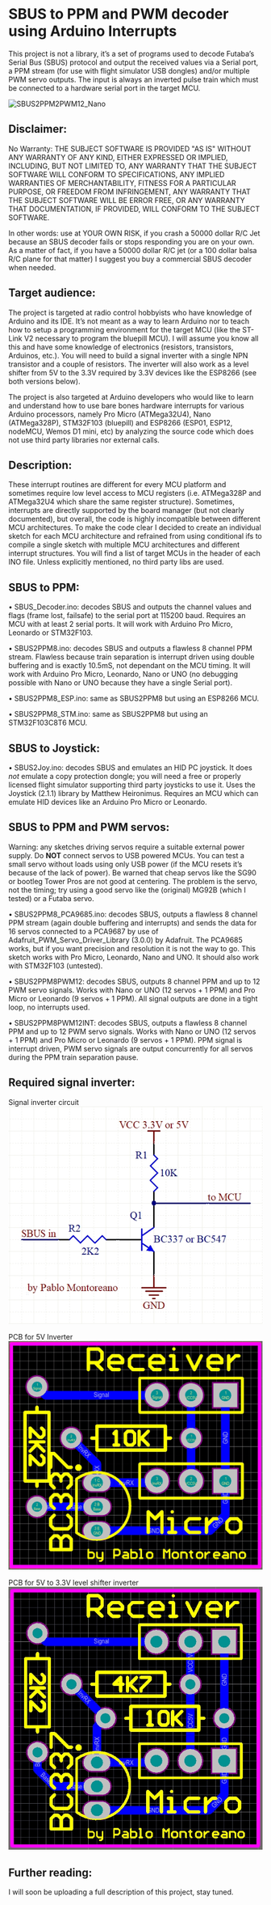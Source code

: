 # SBUS to PPM and PWM decoder using Arduino Interrupts
This project is not a library, it’s a set of programs used to decode Futaba’s Serial Bus (SBUS) protocol and output the received values via a Serial port, a PPM stream (for use with flight simulator USB dongles) and/or multiple PWM servo outputs. The input is always an inverted pulse train which must be connected to a hardware serial port in the target MCU.

![SBUS2PPM2PWM12_Nano](https://github.com/blopa1961/SBUS/blob/main/Images/SBUS2PPM2PWM12_Nano.jpg)

## Disclaimer:
No Warranty: THE SUBJECT SOFTWARE IS PROVIDED "AS IS" WITHOUT ANY WARRANTY OF ANY KIND, EITHER EXPRESSED OR IMPLIED, INCLUDING, BUT NOT LIMITED TO, ANY WARRANTY THAT THE SUBJECT SOFTWARE WILL CONFORM TO SPECIFICATIONS, ANY IMPLIED WARRANTIES OF MERCHANTABILITY, FITNESS FOR A PARTICULAR PURPOSE, OR FREEDOM FROM INFRINGEMENT, ANY WARRANTY THAT THE SUBJECT SOFTWARE WILL BE ERROR FREE, OR ANY WARRANTY THAT DOCUMENTATION, IF PROVIDED, WILL CONFORM TO THE SUBJECT SOFTWARE.

In other words: use at YOUR OWN RISK, if you crash a 50000 dollar R/C Jet because an SBUS decoder fails or stops responding you are on your own. As a matter of fact, if you have a 50000 dollar R/C jet (or a 100 dollar balsa R/C plane for that matter) I suggest you buy a commercial SBUS decoder when needed.

## Target audience:
The project is targeted at radio control hobbyists who have knowledge of Arduino and its IDE. It’s not meant as a way to learn Arduino nor to teach how to setup a programming environment for the target MCU (like the ST-Link V2 necessary to program the bluepill MCU). I will assume you know all this and have some knowledge of electronics (resistors, transistors, Arduinos, etc.). You will need to build a signal inverter with a single NPN transistor and a couple of resistors. The inverter will also work as a level shifter from 5V to the 3.3V required by 3.3V devices like the ESP8266 (see both versions below).

The project is also targeted at Arduino developers who would like to learn and understand how to use bare bones hardware interrupts for various Arduino processors, namely Pro Micro (ATMega32U4), Nano (ATMega328P), STM32F103 (bluepill) and ESP8266 (ESP01, ESP12, nodeMCU, Wemos D1 mini, etc) by analyzing the source code which does not use third party libraries nor external calls.

## Description:
These interrupt routines are different for every MCU platform and sometimes require low level access to MCU registers (i.e. ATMega328P and ATMega32U4 which share the same register structure). Sometimes, interrupts are directly supported by the board manager (but not clearly documented), but overall, the code is highly incompatible between different MCU architectures.
To make the code clear I decided to create an individual sketch for each MCU architecture and refrained from using conditional ifs to compile a single sketch with multiple MCU architectures and different interrupt structures. You will find a list of target MCUs in the header of each INO file. Unless explicitly mentioned, no third party libs are used.

## SBUS to PPM:

•	SBUS_Decoder.ino: decodes SBUS and outputs the channel values and flags (frame lost, failsafe) to the serial port at 115200 baud. Requires an MCU with at least 2 serial ports. It will work with Arduino Pro Micro, Leonardo or STM32F103.

•	SBUS2PPM8.ino: decodes SBUS and outputs a flawless 8 channel PPM stream. Flawless because train separation is interrupt driven using double buffering and is exactly 10.5mS, not dependant on the MCU timing. It will work with Arduino Pro Micro, Leonardo, Nano or UNO (no debugging possible with Nano or UNO because they have a single Serial port).

•	SBUS2PPM8_ESP.ino: same as SBUS2PPM8 but using an ESP8266 MCU.

•	SBUS2PPM8_STM.ino: same as SBUS2PPM8 but using an STM32F103C8T6 MCU.

## SBUS to Joystick:

•	SBUS2Joy.ino: decodes SBUS and emulates an HID PC joystick. It does *not* emulate a copy protection dongle; you will need a free or properly licensed flight simulator supporting third party joysticks to use it. Uses the Joystick (2.1.1) library by Matthew Heironimus. Requires an MCU which can emulate HID devices like an Arduino Pro Micro or Leonardo.

## SBUS to PPM and PWM servos:
Warning: any sketches driving servos require a suitable external power supply. Do **NOT** connect servos to USB powered MCUs. You can test a small servo without loads using only USB power (if the MCU resets it’s because of the lack of power). Be warned that cheap servos like the SG90 or bootleg Tower Pros are not good at centering. The problem is the servo, not the timing; try using a good servo like the (original) MG92B (which I tested) or a Futaba servo.

•	SBUS2PPM8_PCA9685.ino: decodes SBUS, outputs a flawless 8 channel PPM stream (again double buffering and interrupts) and sends the data for 16 servos connected to a PCA9687 by use of Adafruit_PWM_Servo_Driver_Library (3.0.0) by Adafruit. The PCA9685 works, but if you want precision and resolution it is not the way to go. This sketch works with Pro Micro, Leonardo, Nano and UNO. It should also work with STM32F103 (untested).

•	SBUS2PPM8PWM12: decodes SBUS, outputs 8 channel PPM and up to 12 PWM servo signals. Works with Nano or UNO (12 servos + 1 PPM) and Pro Micro or Leonardo (9 servos + 1 PPM). All signal outputs are done in a tight loop, no interrupts used.

•	SBUS2PPM8PWM12INT: decodes SBUS, outputs a flawless 8 channel PPM and up to 12 PWM servo signals. Works with Nano or UNO (12 servos + 1 PPM) and Pro Micro or Leonardo (9 servos + 1 PPM). PPM signal is interrupt driven, PWM servo signals are output concurrently for all servos during the PPM train separation pause.

## Required signal inverter:

Signal inverter circuit
![Inverter_Sch](https://github.com/blopa1961/SBUS/blob/main/Images/Inverter_Sch.jpg)

PCB for 5V Inverter
![Inverter5_PCB](https://github.com/blopa1961/SBUS/blob/main/Images/Inverter5_PCB.jpg)

PCB for 5V to 3.3V level shifter inverter
![Inverter3_PCB](https://github.com/blopa1961/SBUS/blob/main/Images/Inverter3_PCB.jpg)

## Further reading:
I will soon be uploading a full description of this project, stay tuned.

